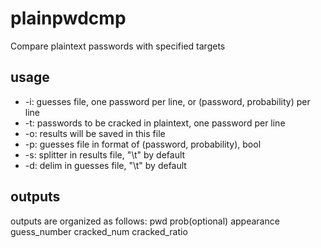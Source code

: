 # plainpwdcmp
Compare plaintext passwords with specified targets

## usage
- -i: guesses file, one password per line, or (password, probability) per line
- -t: passwords to be cracked in plaintext, one password per line
- -o: results will be saved in this file
- -p: guesses file in format of (password, probability), bool
- -s: splitter in results file, "\t" by default
- -d: delim in guesses file, "\t" by default

## outputs
outputs are organized as follows:
pwd prob(optional)  appearance  guess_number    cracked_num cracked_ratio